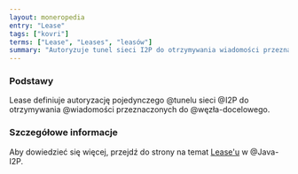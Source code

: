 ```yaml
---
layout: moneropedia
entry: "Lease"
tags: ["kovri"]
terms: ["Lease", "Leases", "leasów"]
summary: "Autoryzuje tunel sieci I2P do otrzymywania wiadomości przeznaczonych do węzła docelowego."
---
```


### Podstawy

Lease definiuje autoryzację pojedynczego @tunelu sieci @I2P do otrzymywania @wiadomości przeznaczonych do @węzła-docelowego.

### Szczegółowe informacje

Aby dowiedzieć się więcej, przejdź do strony na temat [Lease'u](https://geti2p.net/spec/common-structures#lease) w @Java-I2P.

